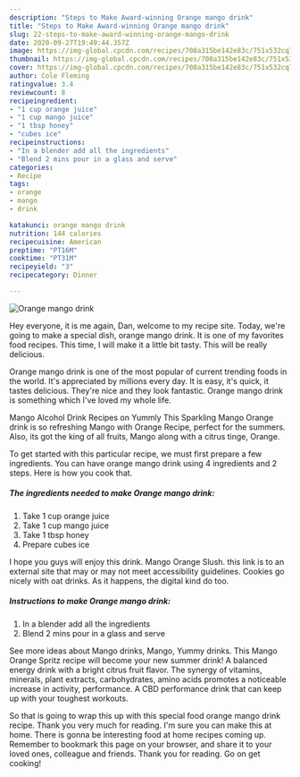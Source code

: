 ```yaml
---
description: "Steps to Make Award-winning Orange mango drink"
title: "Steps to Make Award-winning Orange mango drink"
slug: 22-steps-to-make-award-winning-orange-mango-drink
date: 2020-09-27T19:49:44.357Z
image: https://img-global.cpcdn.com/recipes/708a315be142e83c/751x532cq70/orange-mango-drink-recipe-main-photo.jpg
thumbnail: https://img-global.cpcdn.com/recipes/708a315be142e83c/751x532cq70/orange-mango-drink-recipe-main-photo.jpg
cover: https://img-global.cpcdn.com/recipes/708a315be142e83c/751x532cq70/orange-mango-drink-recipe-main-photo.jpg
author: Cole Fleming
ratingvalue: 3.4
reviewcount: 8
recipeingredient:
- "1 cup orange juice"
- "1 cup mango juice"
- "1 tbsp honey"
- "cubes ice"
recipeinstructions:
- "In a blender add all the ingredients"
- "Blend 2 mins pour in a glass and serve"
categories:
- Recipe
tags:
- orange
- mango
- drink

katakunci: orange mango drink 
nutrition: 144 calories
recipecuisine: American
preptime: "PT16M"
cooktime: "PT31M"
recipeyield: "3"
recipecategory: Dinner

---
```



![Orange mango drink](https://img-global.cpcdn.com/recipes/708a315be142e83c/751x532cq70/orange-mango-drink-recipe-main-photo.jpg)

Hey everyone, it is me again, Dan, welcome to my recipe site. Today, we're going to make a special dish, orange mango drink. It is one of my favorites food recipes. This time, I will make it a little bit tasty. This will be really delicious.

Orange mango drink is one of the most popular of current trending foods in the world. It's appreciated by millions every day. It is easy, it's quick, it tastes delicious. They're nice and they look fantastic. Orange mango drink is something which I've loved my whole life.

Mango Alcohol Drink Recipes on Yummly This Sparkling Mango Orange drink is so refreshing Mango with Orange Recipe, perfect for the summers. Also, its got the king of all fruits, Mango along with a citrus tinge, Orange.


To get started with this particular recipe, we must first prepare a few ingredients. You can have orange mango drink using 4 ingredients and 2 steps. Here is how you cook that.

<!--inarticleads1-->

##### The ingredients needed to make Orange mango drink:

1. Take 1 cup orange juice
1. Take 1 cup mango juice
1. Take 1 tbsp honey
1. Prepare cubes ice


I hope you guys will enjoy this drink. Mango Orange Slush. this link is to an external site that may or may not meet accessibility guidelines. Cookies go nicely with oat drinks. As it happens, the digital kind do too. 

<!--inarticleads2-->

##### Instructions to make Orange mango drink:

1. In a blender add all the ingredients
1. Blend 2 mins pour in a glass and serve


See more ideas about Mango drinks, Mango, Yummy drinks. This Mango Orange Spritz recipe will become your new summer drink! A balanced energy drink with a bright citrus fruit flavor. The synergy of vitamins, minerals, plant extracts, carbohydrates, amino acids promotes a noticeable increase in activity, performance. A CBD performance drink that can keep up with your toughest workouts. 

So that is going to wrap this up with this special food orange mango drink recipe. Thank you very much for reading. I'm sure you can make this at home. There is gonna be interesting food at home recipes coming up. Remember to bookmark this page on your browser, and share it to your loved ones, colleague and friends. Thank you for reading. Go on get cooking!

